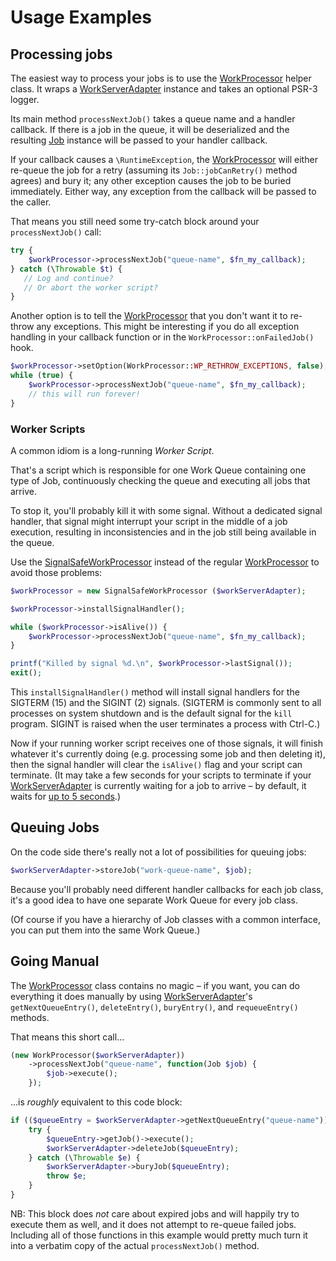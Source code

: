# Usage Examples


## Processing jobs

The easiest way to process your jobs
is to use the [WorkProcessor] helper class.
It wraps a [WorkServerAdapter] instance
and takes an optional PSR-3 logger.

Its main method
`processNextJob()`
takes a queue name
and a handler callback.
If there is a job in the queue,
it will be deserialized
and the resulting [Job] instance
will be passed to your handler callback.

If your callback causes a `\RuntimeException`,
the [WorkProcessor] will either re-queue the job for a retry
(assuming its `Job::jobCanRetry()` method agrees)
and bury it;
any other exception causes the job to be buried immediately.
Either way,
any exception from the callback will be passed to the caller.

That means you still need some try-catch block
around your `processNextJob()` call:

```php
try {
    $workProcessor->processNextJob("queue-name", $fn_my_callback);
} catch (\Throwable $t) {
   // Log and continue?
   // Or abort the worker script?
}
```

Another option is to tell the [WorkProcessor]
that you don't want it to re-throw any exceptions.
This might be interesting
if you do all exception handling
in your callback function
or in the `WorkProcessor::onFailedJob()` hook.

```php
$workProcessor->setOption(WorkProcessor::WP_RETHROW_EXCEPTIONS, false);
while (true) {
    $workProcessor->processNextJob("queue-name", $fn_my_callback);
    // this will run forever!
}
```


### Worker Scripts

A common idiom
is a long-running *Worker Script*.

That's a script
which is responsible for one Work Queue
containing one type of Job,
continuously checking the queue
and executing all jobs that arrive.

To stop it,
you'll probably kill it with some signal.
Without a dedicated signal handler,
that signal might interrupt your script
in the middle of a job execution,
resulting in inconsistencies
and in the job still being available in the queue.

Use the [SignalSafeWorkProcessor]
instead of the regular [WorkProcessor]
to avoid those problems:

```php
$workProcessor = new SignalSafeWorkProcessor ($workServerAdapter);

$workProcessor->installSignalHandler();

while ($workProcessor->isAlive()) {
    $workProcessor->processNextJob("queue-name", $fn_my_callback);
}

printf("Killed by signal %d.\n", $workProcessor->lastSignal());
exit();
```

This `installSignalHandler()` method
will install signal handlers
for the SIGTERM (15)
and the SIGINT (2)
signals.
(SIGTERM is commonly sent to all processes on system shutdown
 and is the default signal for the `kill` program.
 SIGINT is raised when the user terminates a process with Ctrl-C.)

Now if your running worker script
receives one of those signals,
it will finish whatever it's currently doing
(e.g. processing some job and then deleting it),
then the signal handler will clear the `isAlive()` flag
and your script can terminate.
(It may take a few seconds for your scripts to terminate
 if your [WorkServerAdapter] is currently waiting for a job to arrive –
 by default, it waits for [up to 5 seconds](Ref_WorkServerAdapter_interface.md#DEFAULT_TIMEOUT).)


## Queuing Jobs

On the code side there's really not a lot of possibilities
for queuing jobs:

```php
$workServerAdapter->storeJob("work-queue-name", $job);
```

Because you'll probably need different handler callbacks
for each job class,
it's a good idea
to have one separate Work Queue
for every job class.

(Of course if you have a hierarchy of Job classes
 with a common interface,
 you can put them into the same Work Queue.)


## Going Manual

The [WorkProcessor] class contains no magic –
if you want, you can do everything it does manually
by using [WorkServerAdapter]'s
`getNextQueueEntry()`,
`deleteEntry()`,
`buryEntry()`,
and `requeueEntry()`
methods.

That means this short call...

```php
(new WorkProcessor($workServerAdapter))
    ->processNextJob("queue-name", function(Job $job) {
        $job->execute();
    });
```

...is _roughly_ equivalent to this code block:

```php
if (($queueEntry = $workServerAdapter->getNextQueueEntry("queue-name"))) {
    try {
        $queueEntry->getJob()->execute();
        $workServerAdapter->deleteJob($queueEntry);
    } catch (\Throwable $e) {
        $workServerAdapter->buryJob($queueEntry);
        throw $e;
    }
}
```

NB:
This block does _not_ care about expired jobs
and will happily try to execute them as well,
and it does not attempt to re-queue failed jobs.
Including all of those functions in this example
would pretty much turn it into a verbatim copy
of the actual `processNextJob()` method.


[WorkServerAdapter]: Ref_WorkServerAdapter_interface.md
[WorkProcessor]: Ref_WorkProcessor_class.md
[SignalSafeWorkProcessor]: Ref_SignalSafeWorkProcessor_class.md
[Job]: Ref_Job_interface.md

